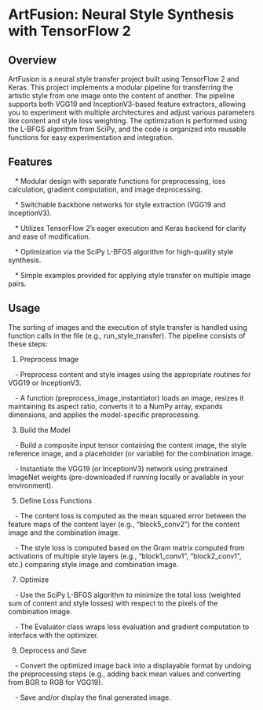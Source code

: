 # ArtFusion: Neural Style Synthesis with TensorFlow 2


## Overview

ArtFusion is a neural style transfer project built using TensorFlow 2 and Keras. This project implements a modular pipeline for transferring the artistic style from one image onto the content of another. The pipeline supports both VGG19 and InceptionV3-based feature extractors, allowing you to experiment with multiple architectures and adjust various parameters like content and style loss weighting. The optimization is performed using the L-BFGS algorithm from SciPy, and the code is organized into reusable functions for easy experimentation and integration.

## Features

 * Modular design with separate functions for preprocessing, loss calculation, gradient computation, and image deprocessing.

 * Switchable backbone networks for style extraction (VGG19 and InceptionV3).

 * Utilizes TensorFlow 2’s eager execution and Keras backend for clarity and ease of modification.

 * Optimization via the SciPy L-BFGS algorithm for high-quality style synthesis.

 * Simple examples provided for applying style transfer on multiple image pairs.


## Usage

The sorting of images and the execution of style transfer is handled using function calls in the file (e.g., run_style_transfer). The pipeline consists of these steps:

1. Preprocess Image
   
 - Preprocess content and style images using the appropriate routines for VGG19 or InceptionV3.
 
 - A function (preprocess_image_instantiator) loads an image, resizes it maintaining its aspect ratio, converts it to a NumPy array, expands dimensions, and applies the model-specific preprocessing.

3. Build the Model
   
 - Build a composite input tensor containing the content image, the style reference image, and a placeholder (or variable) for the combination image.
   
 - Instantiate the VGG19 (or InceptionV3) network using pretrained ImageNet weights (pre-downloaded if running locally or available in your environment).

5. Define Loss Functions
   
 - The content loss is computed as the mean squared error between the feature maps of the content layer (e.g., “block5_conv2”) for the content image and the combination image.
 
 - The style loss is computed based on the Gram matrix computed from activations of multiple style layers (e.g., “block1_conv1”, “block2_conv1”, etc.) comparing style image and combination image.

7. Optimize
   
 - Use the SciPy L-BFGS algorithm to minimize the total loss (weighted sum of content and style losses) with respect to the pixels of the combination image.
 
 - The Evaluator class wraps loss evaluation and gradient computation to interface with the optimizer.

9. Deprocess and Save
    
 - Convert the optimized image back into a displayable format by undoing the preprocessing steps (e.g., adding back mean values and converting from BGR to RGB for VGG19).
 
 - Save and/or display the final generated image.
